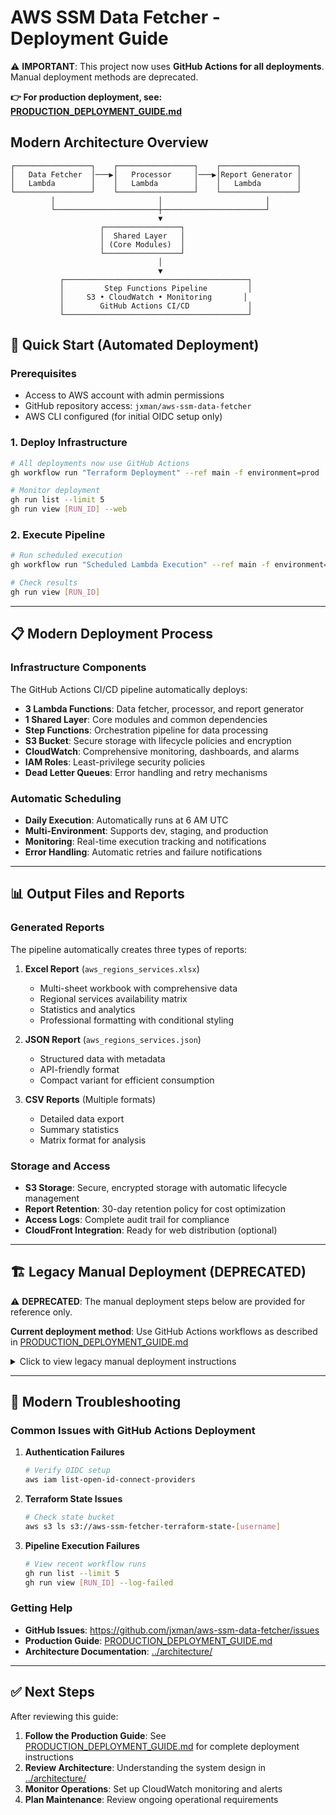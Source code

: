 # AWS SSM Data Fetcher - Deployment Guide

⚠️ **IMPORTANT**: This project now uses **GitHub Actions for all deployments**. Manual deployment methods are deprecated.

**👉 For production deployment, see: [PRODUCTION_DEPLOYMENT_GUIDE.md](../../PRODUCTION_DEPLOYMENT_GUIDE.md)**

## Modern Architecture Overview

```
┌─────────────────┐    ┌─────────────────┐    ┌─────────────────┐
│   Data Fetcher  │───▶│   Processor     │───▶│Report Generator │
│   Lambda        │    │   Lambda        │    │   Lambda        │
└─────────────────┘    └─────────────────┘    └─────────────────┘
         │                       │                       │
         └───────────────────────┼───────────────────────┘
                                 ▼
                    ┌─────────────────┐
                    │  Shared Layer   │
                    │ (Core Modules)  │
                    └─────────────────┘
                                 │
                                 ▼
           ┌─────────────────────────────────────────┐
           │         Step Functions Pipeline         │
           │     S3 • CloudWatch • Monitoring       │
           │        GitHub Actions CI/CD             │
           └─────────────────────────────────────────┘
```

## 🚀 Quick Start (Automated Deployment)

### Prerequisites
- Access to AWS account with admin permissions
- GitHub repository access: `jxman/aws-ssm-data-fetcher`
- AWS CLI configured (for initial OIDC setup only)

### 1. Deploy Infrastructure
```bash
# All deployments now use GitHub Actions
gh workflow run "Terraform Deployment" --ref main -f environment=prod

# Monitor deployment
gh run list --limit 5
gh run view [RUN_ID] --web
```

### 2. Execute Pipeline
```bash
# Run scheduled execution
gh workflow run "Scheduled Lambda Execution" --ref main -f environment=prod

# Check results
gh run view [RUN_ID]
```

---

## 📋 Modern Deployment Process

### Infrastructure Components
The GitHub Actions CI/CD pipeline automatically deploys:

- **3 Lambda Functions**: Data fetcher, processor, and report generator
- **1 Shared Layer**: Core modules and common dependencies
- **Step Functions**: Orchestration pipeline for data processing
- **S3 Bucket**: Secure storage with lifecycle policies and encryption
- **CloudWatch**: Comprehensive monitoring, dashboards, and alarms
- **IAM Roles**: Least-privilege security policies
- **Dead Letter Queues**: Error handling and retry mechanisms

### Automatic Scheduling
- **Daily Execution**: Automatically runs at 6 AM UTC
- **Multi-Environment**: Supports dev, staging, and production
- **Monitoring**: Real-time execution tracking and notifications
- **Error Handling**: Automatic retries and failure notifications

---

## 📊 Output Files and Reports

### Generated Reports
The pipeline automatically creates three types of reports:

1. **Excel Report** (`aws_regions_services.xlsx`)
   - Multi-sheet workbook with comprehensive data
   - Regional services availability matrix
   - Statistics and analytics
   - Professional formatting with conditional styling

2. **JSON Report** (`aws_regions_services.json`)
   - Structured data with metadata
   - API-friendly format
   - Compact variant for efficient consumption

3. **CSV Reports** (Multiple formats)
   - Detailed data export
   - Summary statistics
   - Matrix format for analysis

### Storage and Access
- **S3 Storage**: Secure, encrypted storage with automatic lifecycle management
- **Report Retention**: 30-day retention policy for cost optimization
- **Access Logs**: Complete audit trail for compliance
- **CloudFront Integration**: Ready for web distribution (optional)

---

## 🏗️ Legacy Manual Deployment (DEPRECATED)

⚠️ **DEPRECATED**: The manual deployment steps below are provided for reference only. 

**Current deployment method**: Use GitHub Actions workflows as described in [PRODUCTION_DEPLOYMENT_GUIDE.md](../../PRODUCTION_DEPLOYMENT_GUIDE.md)

<details>
<summary>Click to view legacy manual deployment instructions</summary>

## Output Files

The Lambda function will create two files in your S3 bucket daily:

- `aws-data/aws_regions_services.xlsx` - Excel format (5 comprehensive sheets)
- `aws-data/aws_regions_services.json` - JSON format with metadata
- Files are overwritten on each run to maintain consistent naming

## Monitoring

- **CloudWatch Logs**: Monitor function execution and errors
- **CloudWatch Metrics**: Track invocation count, duration, errors
- **S3 Events**: Optional notification when files are created

## Cost Estimation

For daily execution:
- **Lambda**: ~$0.20/month (512MB memory, 60-second execution)
- **S3**: ~$0.02/month for storage (small files)
- **CloudWatch Logs**: ~$0.50/month

Total: **~$0.72/month**

## Website Integration

To serve the data on a website:

1. **Static Website**: Host on S3 with CloudFront
2. **API Gateway**: Create REST API to serve JSON data
3. **CloudFront**: Add caching for better performance

Example CloudFront setup:

```bash
# Create CloudFront distribution for S3 bucket
aws cloudfront create-distribution \
    --distribution-config file://cloudfront-config.json
```

## Troubleshooting

### Common Issues

1. **Permission Denied**: Check IAM role permissions
2. **Timeout**: Increase Lambda timeout (max 15 minutes)
3. **Memory Issues**: Increase Lambda memory allocation
4. **SSM Rate Limits**: Function includes built-in retry logic

### Debugging

```bash
# View recent logs
aws logs describe-log-streams \
    --log-group-name /aws/lambda/aws-ssm-data-fetcher \
    --order-by LastEventTime \
    --descending

# Get specific log stream
aws logs get-log-events \
    --log-group-name /aws/lambda/aws-ssm-data-fetcher \
    --log-stream-name LOG_STREAM_NAME
```

## Updates and Maintenance

To update the function:

```bash
# Update code
zip -r aws-ssm-fetcher-updated.zip lambda_function.py

# Deploy update
aws lambda update-function-code \
    --function-name aws-ssm-data-fetcher \
    --zip-file fileb://aws-ssm-fetcher-updated.zip
```

## Security Considerations

- **Least Privilege**: IAM role has minimal required permissions
- **VPC**: Consider running Lambda in VPC for additional security
- **Encryption**: Enable S3 bucket encryption
- **Access Logs**: Enable S3 access logging for audit trail

</details>

---

## 🔧 Modern Troubleshooting

### Common Issues with GitHub Actions Deployment

1. **Authentication Failures**
   ```bash
   # Verify OIDC setup
   aws iam list-open-id-connect-providers
   ```

2. **Terraform State Issues**
   ```bash
   # Check state bucket
   aws s3 ls s3://aws-ssm-fetcher-terraform-state-[username]
   ```

3. **Pipeline Execution Failures**
   ```bash
   # View recent workflow runs
   gh run list --limit 5
   gh run view [RUN_ID] --log-failed
   ```

### Getting Help

- **GitHub Issues**: https://github.com/jxman/aws-ssm-data-fetcher/issues
- **Production Guide**: [PRODUCTION_DEPLOYMENT_GUIDE.md](../../PRODUCTION_DEPLOYMENT_GUIDE.md)
- **Architecture Documentation**: [../architecture/](../architecture/)

---

## ✅ Next Steps

After reviewing this guide:

1. **Follow the Production Guide**: See [PRODUCTION_DEPLOYMENT_GUIDE.md](../../PRODUCTION_DEPLOYMENT_GUIDE.md) for complete deployment instructions
2. **Review Architecture**: Understanding the system design in [../architecture/](../architecture/)
3. **Monitor Operations**: Set up CloudWatch monitoring and alerts
4. **Plan Maintenance**: Review ongoing operational requirements